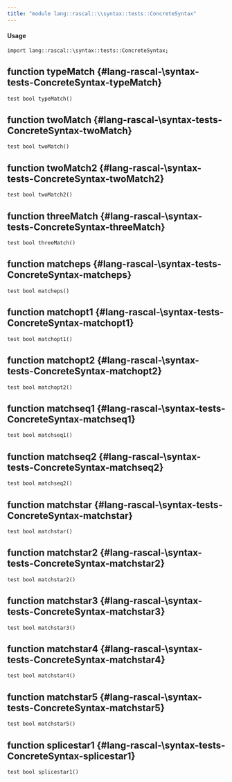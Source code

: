 ```yaml
---
title: "module lang::rascal::\\syntax::tests::ConcreteSyntax"
---
```


#### Usage

`import lang::rascal::\syntax::tests::ConcreteSyntax;`


## function typeMatch {#lang-rascal-\syntax-tests-ConcreteSyntax-typeMatch}

```rascal
test bool typeMatch()

```

## function twoMatch {#lang-rascal-\syntax-tests-ConcreteSyntax-twoMatch}

```rascal
test bool twoMatch()

```

## function twoMatch2 {#lang-rascal-\syntax-tests-ConcreteSyntax-twoMatch2}

```rascal
test bool twoMatch2()

```

## function threeMatch {#lang-rascal-\syntax-tests-ConcreteSyntax-threeMatch}

```rascal
test bool threeMatch()

```

## function matcheps {#lang-rascal-\syntax-tests-ConcreteSyntax-matcheps}

```rascal
test bool matcheps()

```

## function matchopt1 {#lang-rascal-\syntax-tests-ConcreteSyntax-matchopt1}

```rascal
test bool matchopt1()

```

## function matchopt2 {#lang-rascal-\syntax-tests-ConcreteSyntax-matchopt2}

```rascal
test bool matchopt2()

```

## function matchseq1 {#lang-rascal-\syntax-tests-ConcreteSyntax-matchseq1}

```rascal
test bool matchseq1()

```

## function matchseq2 {#lang-rascal-\syntax-tests-ConcreteSyntax-matchseq2}

```rascal
test bool matchseq2()

```

## function matchstar {#lang-rascal-\syntax-tests-ConcreteSyntax-matchstar}

```rascal
test bool matchstar()

```

## function matchstar2 {#lang-rascal-\syntax-tests-ConcreteSyntax-matchstar2}

```rascal
test bool matchstar2()

```

## function matchstar3 {#lang-rascal-\syntax-tests-ConcreteSyntax-matchstar3}

```rascal
test bool matchstar3()

```

## function matchstar4 {#lang-rascal-\syntax-tests-ConcreteSyntax-matchstar4}

```rascal
test bool matchstar4()

```

## function matchstar5 {#lang-rascal-\syntax-tests-ConcreteSyntax-matchstar5}

```rascal
test bool matchstar5()

```

## function splicestar1 {#lang-rascal-\syntax-tests-ConcreteSyntax-splicestar1}

```rascal
test bool splicestar1()

```


